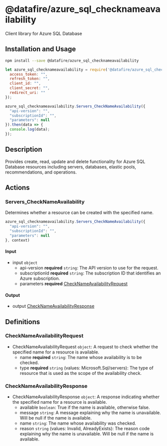 # @datafire/azure_sql_checknameavailability

Client library for Azure SQL Database

## Installation and Usage
```bash
npm install --save @datafire/azure_sql_checknameavailability
```
```js
let azure_sql_checknameavailability = require('@datafire/azure_sql_checknameavailability').create({
  access_token: "",
  refresh_token: "",
  client_id: "",
  client_secret: "",
  redirect_uri: ""
});

azure_sql_checknameavailability.Servers_CheckNameAvailability({
  "api-version": "",
  "subscriptionId": "",
  "parameters": null
}).then(data => {
  console.log(data);
});
```

## Description

Provides create, read, update and delete functionality for Azure SQL Database resources including servers, databases, elastic pools, recommendations, and operations.

## Actions

### Servers_CheckNameAvailability
Determines whether a resource can be created with the specified name.


```js
azure_sql_checknameavailability.Servers_CheckNameAvailability({
  "api-version": "",
  "subscriptionId": "",
  "parameters": null
}, context)
```

#### Input
* input `object`
  * api-version **required** `string`: The API version to use for the request.
  * subscriptionId **required** `string`: The subscription ID that identifies an Azure subscription.
  * parameters **required** [CheckNameAvailabilityRequest](#checknameavailabilityrequest)

#### Output
* output [CheckNameAvailabilityResponse](#checknameavailabilityresponse)



## Definitions

### CheckNameAvailabilityRequest
* CheckNameAvailabilityRequest `object`: A request to check whether the specified name for a resource is available.
  * name **required** `string`: The name whose availability is to be checked.
  * type **required** `string` (values: Microsoft.Sql/servers): The type of resource that is used as the scope of the availability check.

### CheckNameAvailabilityResponse
* CheckNameAvailabilityResponse `object`: A response indicating whether the specified name for a resource is available.
  * available `boolean`: True if the name is available, otherwise false.
  * message `string`: A message explaining why the name is unavailable. Will be null if the name is available.
  * name `string`: The name whose availability was checked.
  * reason `string` (values: Invalid, AlreadyExists): The reason code explaining why the name is unavailable. Will be null if the name is available.


